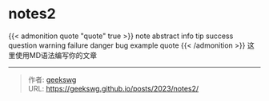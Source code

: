 # notes2

{{< admonition quote "quote" true >}}
note abstract info tip success question warning failure danger bug example quote
{{< /admonition >}}
这里使用MD语法编写你的文章
<!--more-->

---

> 作者: [geekswg](https://geekswg.github.io)  
> URL: https://geekswg.github.io/posts/2023/notes2/  


